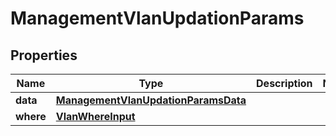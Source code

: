 

# ManagementVlanUpdationParams


## Properties

Name | Type | Description | Notes
------------ | ------------- | ------------- | -------------
**data** | [**ManagementVlanUpdationParamsData**](ManagementVlanUpdationParamsData.md) |  | 
**where** | [**VlanWhereInput**](VlanWhereInput.md) |  | 



